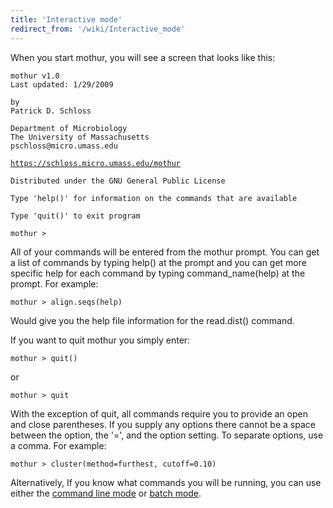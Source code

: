 ```yaml
---
title: 'Interactive mode'
redirect_from: '/wiki/Interactive_mode'
---
```

When you start mothur, you will see a screen that looks like this:

    mothur v1.0
    Last updated: 1/29/2009

    by
    Patrick D. Schloss

    Department of Microbiology
    The University of Massachusetts
    pschloss@micro.umass.edu
[`https://schloss.micro.umass.edu/mothur`](https://schloss.micro.umass.edu/mothur)


    Distributed under the GNU General Public License

    Type 'help()' for information on the commands that are available

    Type 'quit()' to exit program

    mothur >

All of your commands will be entered from the mothur prompt. You can get
a list of commands by typing help() at the prompt and you can get more
specific help for each command by typing command\_name(help) at the
prompt. For example:

    mothur > align.seqs(help)

Would give you the help file information for the read.dist() command.

If you want to quit mothur you simply enter:

    mothur > quit()

or

    mothur > quit

With the exception of quit, all commands require you to provide an open
and close parentheses. If you supply any options there cannot be a space
between the option, the \'=\', and the option setting. To separate
options, use a comma. For example:

    mothur > cluster(method=furthest, cutoff=0.10)

Alternatively, If you know what commands you will be running, you can
use either the [command line mode](command_line_mode) or
[batch mode](batch_mode).
